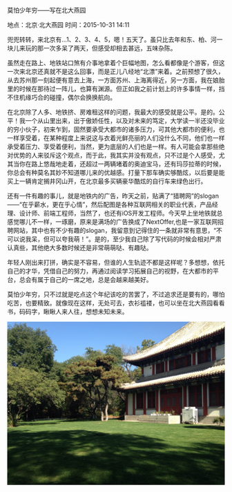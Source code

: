 莫怕少年穷——写在北大燕园

地点：北京·北大燕园
时间：2015-10-31 14:11

兜兜转转，来北京有…1、2、3、4、5，嗯！五天了。虽只比去年和东、柏、河一块儿来玩的那一次多呆了两天，但感受却相去甚远，五味杂陈。

虽然走在路上、地铁站口煞有介事地拿着个巨幅地图，怎么看都像是个游客，但这一次来北京还真就不是这么回事，而是正儿八经地“北漂”来着。之前预想了很久，从去苏州那一刻起便有意去上海，一方面苏州、上海离得近，另一方面，我在娘胎里的时候在那待过一阵儿，也算有渊源。但正如我之前计划上的许多事情一样，挡不住机缘巧合的碰撞，偶尔会换换航向。

在北京除了人多、地铁挤、房难租这样的问题，我最大的感受就是公平。是的。公平！我一个从山里出来，出于傲娇任性，以及对未来的笃定，大学读一半还没毕业的穷小伙子，初来乍到，固然要承受大都市的诸多压力，可其他大都市的便利，也一样享受着，在某种程度上来说这与衣着光鲜亮丽的人们没什么不同，他们也一样承受着压力、享受着便利，当然，更为底层的人们也是一样。有人可能会拿那些绝对优势的人来驳斥这个观点，而于此，我其实并没有观点，只不过是个人感受，尤其当你在路上悠哉地走着，还超过一两辆堵着的奥迪宝马，还有玛莎拉蒂的时候，你总会有种莫名其妙不知道哪儿来的优越感。打量下那车确实够酷炫，以后要是能买上一辆肯定搁井冈山开，在北京最多买辆豪华酷炫的自行车来绿色出行。

还有一件有趣的事儿，就是地铁内的广告，昨天之前，贴满了“猎聘网”的slogan——“在乎薪水，更在乎心情”，然后配图是各种互联网相关的职业代表，产品经理、设计师、前端工程师，当然了，也还有iOS开发工程师。今天早上坐地铁就总感觉哪儿不一样，一琢磨，原来是满场的广告换成了NextOffer,也是一家互联网招聘网站，其中也有不少有趣的slogan，我留意到记得住的一条就非常有意思，“不可以说我呆，但可以夸我萌！”。是的，至少我自己除了写代码的时候会相对严肃认真些，其他绝大多数时候还是非常萌萌哒、有趣哒。

年轻人刚出来打拼，确实是不容易，但谁的人生轨迹不都是这样呢？多想想，依托自己的才华，凭借自己的努力，再通过阅读学习拓展自己的视野，在大都市的平台，总会有属于自己的一席之地，总是会越来越美好。

莫怕少年穷，只不过就是吃点这个年纪该吃的苦罢了，不过追求还是要有的，哪怕吃苦，也要精致。就像现在这样，无处可去，衣衫褴褛，也可以坐在北大燕园看看书，码码字，瞅瞅人来人往，想想未知未来。

![北大燕园](./assets/674223-3c60d768a277e7f0.png)